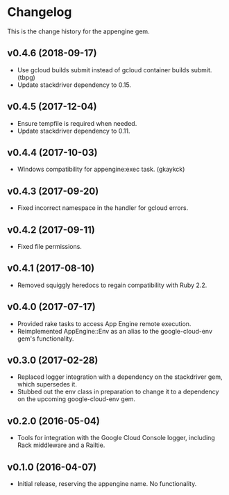# Changelog

This is the change history for the appengine gem.

## v0.4.6 (2018-09-17)

*   Use gcloud builds submit instead of gcloud container builds submit. (tbpg)
*   Update stackdriver dependency to 0.15.

## v0.4.5 (2017-12-04)

*   Ensure tempfile is required when needed.
*   Update stackdriver dependency to 0.11.

## v0.4.4 (2017-10-03)

*   Windows compatibility for appengine:exec task. (gkaykck)

## v0.4.3 (2017-09-20)

*   Fixed incorrect namespace in the handler for gcloud errors.

## v0.4.2 (2017-09-11)

*   Fixed file permissions.

## v0.4.1 (2017-08-10)

*   Removed squiggly heredocs to regain compatibility with Ruby 2.2.

## v0.4.0 (2017-07-17)

*   Provided rake tasks to access App Engine remote execution.
*   Reimplemented AppEngine::Env as an alias to the google-cloud-env gem's
    functionality.

## v0.3.0 (2017-02-28)

*   Replaced logger integration with a dependency on the stackdriver gem,
    which supersedes it.
*   Stubbed out the env class in preparation to change it to a dependency
    on the upcoming google-cloud-env gem.

## v0.2.0 (2016-05-04)

*   Tools for integration with the Google Cloud Console logger, including
    Rack middleware and a Railtie.

## v0.1.0 (2016-04-07)

*   Initial release, reserving the appengine name. No functionality.
